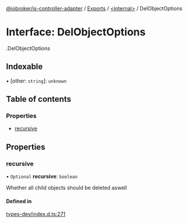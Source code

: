 [@iobroker/js-controller-adapter](../README.md) / [Exports](../modules.md) / [<internal\>](../modules/internal_.md) / DelObjectOptions

# Interface: DelObjectOptions

[<internal>](../modules/internal_.md).DelObjectOptions

## Indexable

▪ [other: `string`]: `unknown`

## Table of contents

### Properties

- [recursive](internal_.DelObjectOptions.md#recursive)

## Properties

### recursive

• `Optional` **recursive**: `boolean`

Whether all child objects should be deleted aswell

#### Defined in

[types-dev/index.d.ts:271](https://github.com/ioBroker/ioBroker.js-controller/blob/efa3e809/packages/types-dev/index.d.ts#L271)
